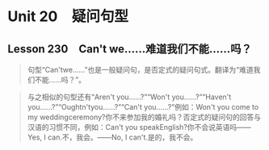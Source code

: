 ﻿ # Unit 20　疑问句型
 ## Lesson 230　Can't we……难道我们不能……吗？
 
> 句型“Can'twe……”也是一般疑问句，是否定式的疑问句式。翻译为“难道我们不能……吗？”。

> 与之相似的句型还有“Aren't you……?”“Won't you……?”“Haven't you……?”“Oughtn'tyou……?”“Can't you……?”例如：Won't you come to my weddingceremony?你不来参加我的婚礼吗？否定式的疑问句的回答与汉语的习惯不同，例如：Can't you speakEnglish?你不会说英语吗——Yes, I can.不，我会。——No, I can't.是的，我不会。


 